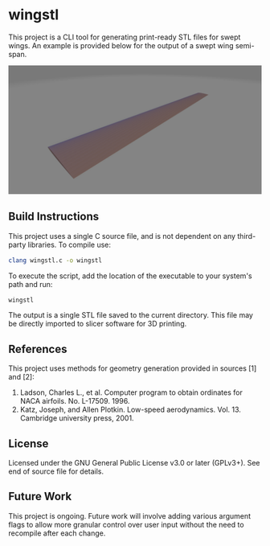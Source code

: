# wingstl
This project is a CLI tool for generating print-ready STL files for swept wings. An example is provided below for the output of a swept wing semi-span.

![Alt text](wing.png)

## Build Instructions
This project uses a single C source file, and is not dependent on any third-party libraries. To compile use:

```bash
clang wingstl.c -o wingstl
```

To execute the script, add the location of the executable to your system's path and run:

```bash
wingstl
```

The output is a single STL file saved to the current directory. This file may be directly imported to slicer software for 3D printing.

## References
This project uses methods for geometry generation provided in sources [1] and [2]:

1. Ladson, Charles L., et al. Computer program to obtain ordinates for NACA airfoils. No. L-17509. 1996.
2. Katz, Joseph, and Allen Plotkin. Low-speed aerodynamics. Vol. 13. Cambridge university press, 2001.

## License
Licensed under the GNU General Public License v3.0 or later (GPLv3+). See end of source file for details.

## Future Work
This project is ongoing. Future work will involve adding various argument flags to allow more granular control over user input
without the need to recompile after each change.